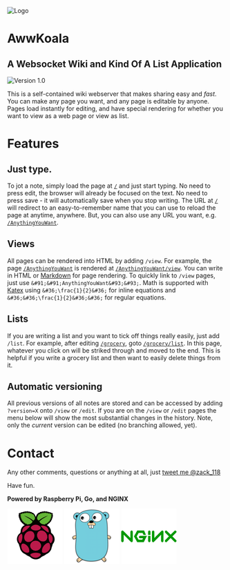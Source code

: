 ![Logo](https://i.imgur.com/ixnBYOl.png)

# AwwKoala
## A Websocket Wiki and Kind Of A List Application
![Version 1.0](https://img.shields.io/badge/version-1.0-brightgreen.svg)

This is a self-contained wiki webserver that makes sharing easy and _fast_. You can make any page you want, and any page is editable by anyone. Pages load instantly for editing, and have special rendering for whether you want to view as a web page or view as list.

# Features
## Just type.
To jot a note, simply load the page at [`/`](/) and just start typing. No need to press edit, the browser will already be focused on the text. No need to press save - it will automatically save when you stop writing. The URL at [`/`](/) will redirect to an easy-to-remember name that you can use to reload the page at anytime, anywhere. But, you can also use any URL you want, e.g. [`/AnythingYouWant`](/AnythingYouWant).

## Views
All pages can be rendered into HTML by adding `/view`. For example, the page [`/AnythingYouWant`](/AnythingYouWant) is rendered at [`/AnythingYouWant/view`](/AnythingYouWant/view). You can write in HTML or [Markdown](https://daringfireball.net/projects/markdown/) for page rendering. To quickly link to `/view` pages, just use `&#91;&#91;AnythingYouWant&#93;&#93;`. Math is supported with [Katex](https://github.com/Khan/KaTeX) using `&#36;\frac{1}{2}&#36;` for inline equations and `&#36;&#36;\frac{1}{2}&#36;&#36;` for regular equations.

## Lists
If you are writing a list and you want to tick off things really easily, just add `/list`. For example, after editing [`/grocery`](/grocery), goto [`/grocery/list`](/grocery/list). In this page, whatever you click on will be striked through and moved to the end. This is helpful if you write a grocery list and then want to easily delete things from it.

## Automatic versioning
All previous versions of all notes are stored and can be accessed by adding `?version=X` onto `/view` or `/edit`. If you are on the `/view` or `/edit` pages the menu below will show the most substantial changes in the history. Note, only the _current_ version can be edited (no branching allowed, yet).

# Contact
Any other comments, questions or anything at all, just <a href="https://twitter.com/intent/tweet?screen_name=zack_118" class="twitter-mention-button" data-related="zack_118">tweet me @zack_118</a>

Have fun.

**Powered by Raspberry Pi, Go, and NGINX**

![Raspberry Pi](/static/img/raspberrypi.png) ![Go Mascot](/static/img/gomascot.png) ![Nginx](/static/img/nginx.png)
